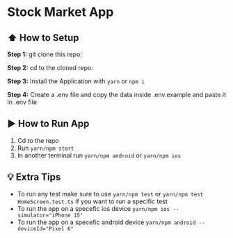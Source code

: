#  Stock Market App

## :arrow_up: How to Setup

**Step 1:** git clone this repo:

**Step 2:** cd to the cloned repo:

**Step 3:** Install the Application with `yarn` or `npm i`

**Step 4:** Create a .env file and copy the data inside .env.example and paste it in .env file

## :arrow_forward: How to Run App

1. Cd to the repo
2. Run `yarn/npm start`
3. In another terminal run `yarn/npm android` or `yarn/npm ios`

## :bulb: Extra Tips

* To run any test make sure to use `yarn/npm test` or `yarn/npm test HomeScreen.test.ts` if you want to run a specific test
* To run the app on a specefic ios device `yarn/npm ios --simulator="iPhone 15"`
* To run the app on a specefic android device `yarn/npm android --deviceId="Pixel 6"`
